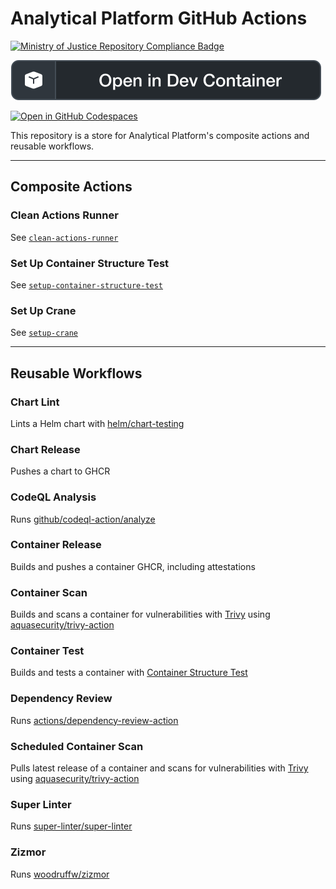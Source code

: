 # Analytical Platform GitHub Actions

[![Ministry of Justice Repository Compliance Badge](https://github-community.service.justice.gov.uk/repository-standards/api/analytical-platform-github-actions/badge)](https://github-community.service.justice.gov.uk/repository-standards/analytical-platform-github-actions)

[![Open in Dev Container](https://raw.githubusercontent.com/ministryofjustice/.devcontainer/refs/heads/main/contrib/badge.svg)](https://vscode.dev/redirect?url=vscode://ms-vscode-remote.remote-containers/cloneInVolume?url=https://github.com/ministryofjustice/analytical-platform-github-actions)

[![Open in GitHub Codespaces](https://github.com/codespaces/badge.svg)](https://codespaces.new/ministryofjustice/analytical-platform-github-actions)

This repository is a store for Analytical Platform's composite actions and reusable workflows.

---

## Composite Actions

### Clean Actions Runner

See [`clean-actions-runner`](/clean-actions-runner/README.md)

### Set Up Container Structure Test

See [`setup-container-structure-test`](/setup-container-structure-test/README.md)

### Set Up Crane

See [`setup-crane`](/setup-crane/README.md)

---

## Reusable Workflows

### Chart Lint

Lints a Helm chart with [helm/chart-testing](https://github.com/helm/chart-testing)

### Chart Release

Pushes a chart to GHCR

### CodeQL Analysis

Runs [github/codeql-action/analyze](https://github.com/github/codeql-action/tree/main/analyze)

### Container Release

Builds and pushes a container GHCR, including attestations

### Container Scan

Builds and scans a container for vulnerabilities with [Trivy](https://github.com/aquasecurity/trivy) using [aquasecurity/trivy-action](https://github.com/aquasecurity/trivy-action)

### Container Test

Builds and tests a container with [Container Structure Test](https://github.com/GoogleContainerTools/container-structure-test)

### Dependency Review

Runs [actions/dependency-review-action](https://github.com/actions/dependency-review-action)

### Scheduled Container Scan

Pulls latest release of a container and scans for vulnerabilities with [Trivy](https://github.com/aquasecurity/trivy) using [aquasecurity/trivy-action](https://github.com/aquasecurity/trivy-action)

### Super Linter

Runs [super-linter/super-linter](https://github.com/super-linter/super-linter)

### Zizmor

Runs [woodruffw/zizmor](https://github.com/woodruffw/zizmor)
